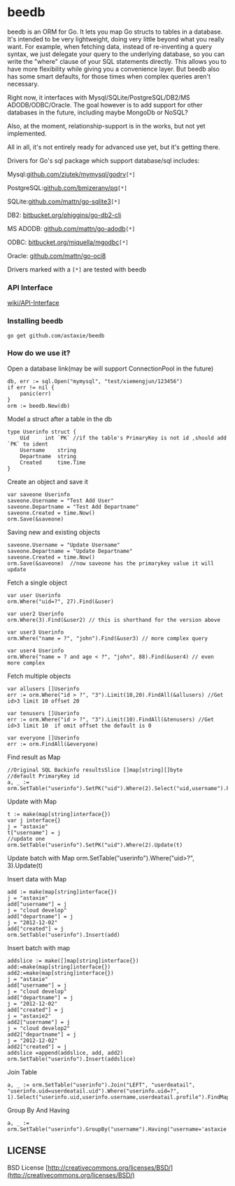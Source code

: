 beedb
=====

beedb is an ORM for Go. It lets you map Go structs to tables in a database. It's intended to be very lightweight, doing very little beyond what you really want. For example, when fetching data, instead of re-inventing a query syntax, we just delegate your query to the underlying database, so you can write the "where" clause of your SQL statements directly. This allows you to have more flexibility while giving you a convenience layer. But beedb also has some smart defaults, for those times when complex queries aren't necessary.

Right now, it interfaces with Mysql/SQLite/PostgreSQL/DB2/MS ADODB/ODBC/Oracle. The goal however is to add support for other databases in the future, including maybe MongoDb or NoSQL? 

Also, at the moment, relationship-support is in the works, but not yet implemented.

All in all, it's not entirely ready for advanced use yet, but it's getting there.

Drivers for Go's sql package which support database/sql includes:

Mysql:[github.com/ziutek/mymysql/godrv](https://github.com/ziutek/mymysql/godrv)`[*]`

PostgreSQL:[github.com/bmizerany/pq](https://github.com/bmizerany/pq)`[*]`

SQLite:[github.com/mattn/go-sqlite3](https://github.com/mattn/go-sqlite3)`[*]`

DB2: [bitbucket.org/phiggins/go-db2-cli](https://bitbucket.org/phiggins/go-db2-cli)

MS ADODB: [github.com/mattn/go-adodb](https://github.com/mattn/go-adodb)`[*]`

ODBC: [bitbucket.org/miquella/mgodbc](https://bitbucket.org/miquella/mgodbc)`[*]`

Oracle: [github.com/mattn/go-oci8](https://github.com/mattn/go-oci8)

Drivers marked with a `[*]` are tested with beedb

### API Interface 
[wiki/API-Interface](https://github.com/astaxie/beedb/wiki/API-Interface)

### Installing beedb
    go get github.com/astaxie/beedb

### How do we use it?

Open a database link(may be will support ConnectionPool in the future)

	db, err := sql.Open("mymysql", "test/xiemengjun/123456")
	if err != nil {
		panic(err)
	}
	orm := beedb.New(db)

Model a struct after a table in the db

	type Userinfo struct {
		Uid		int	`PK` //if the table's PrimaryKey is not id ,should add `PK` to ident
		Username	string
		Departname	string
		Created		time.Time
	}

Create an object and save it

	var saveone Userinfo
	saveone.Username = "Test Add User"
	saveone.Departname = "Test Add Departname"
	saveone.Created = time.Now()
	orm.Save(&saveone)

Saving new and existing objects

	saveone.Username = "Update Username"  
	saveone.Departname = "Update Departname"
	saveone.Created = time.Now()
	orm.Save(&saveone)  //now saveone has the primarykey value it will update

Fetch a single object

	var user Userinfo
	orm.Where("uid=?", 27).Find(&user)

	var user2 Userinfo
	orm.Where(3).Find(&user2) // this is shorthand for the version above

	var user3 Userinfo
	orm.Where("name = ?", "john").Find(&user3) // more complex query

	var user4 Userinfo
	orm.Where("name = ? and age < ?", "john", 88).Find(&user4) // even more complex

Fetch multiple objects

	var allusers []Userinfo
	err := orm.Where("id > ?", "3").Limit(10,20).FindAll(&allusers) //Get id>3 limit 10 offset 20

	var tenusers []Userinfo
	err := orm.Where("id > ?", "3").Limit(10).FindAll(&tenusers) //Get id>3 limit 10  if omit offset the default is 0

	var everyone []Userinfo
	err := orm.FindAll(&everyone)

Find result as Map

	//Original SQL Backinfo resultsSlice []map[string][]byte 
	//default PrimaryKey id
	a, _ := orm.SetTable("userinfo").SetPK("uid").Where(2).Select("uid,username").FindMap()

Update with Map

	t := make(map[string]interface{})
	var j interface{}
	j = "astaxie"
	t["username"] = j
	//update one
	orm.SetTable("userinfo").SetPK("uid").Where(2).Update(t)

Update batch with Map
	orm.SetTable("userinfo").Where("uid>?", 3).Update(t)


Insert data with Map	

	add := make(map[string]interface{})
	j = "astaxie"
	add["username"] = j
	j = "cloud develop"
	add["departname"] = j
	j = "2012-12-02"
	add["created"] = j
	orm.SetTable("userinfo").Insert(add)

Insert batch with map

	addslice := make([]map[string]interface{})
	add:=make(map[string]interface{})
	add2:=make(map[string]interface{})
	j = "astaxie"
	add["username"] = j
	j = "cloud develop"
	add["departname"] = j
	j = "2012-12-02"
	add["created"] = j
	j = "astaxie2"
	add2["username"] = j
	j = "cloud develop2"
	add2["departname"] = j
	j = "2012-12-02"
	add2["created"] = j
	addslice =append(addslice, add, add2)
	orm.SetTable("userinfo").Insert(addslice)

Join Table

	a, _ := orm.SetTable("userinfo").Join("LEFT", "userdeatail", "userinfo.uid=userdeatail.uid").Where("userinfo.uid=?", 1).Select("userinfo.uid,userinfo.username,userdeatail.profile").FindMap()


Group By And Having

	a, _ := orm.SetTable("userinfo").GroupBy("username").Having("username='astaxie'").FindMap()

## LICENSE

 BSD License
 [http://creativecommons.org/licenses/BSD/](http://creativecommons.org/licenses/BSD/)